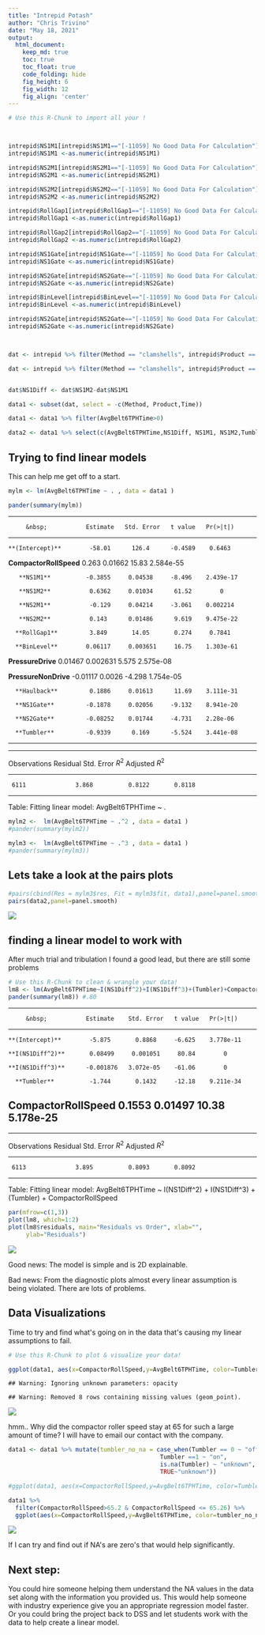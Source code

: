 ```yaml
---
title: "Intrepid Potash"
author: "Chris Trivino"
date: "May 18, 2021"
output:
  html_document:
    keep_md: true
    toc: true
    toc_float: true
    code_folding: hide
    fig_height: 6
    fig_width: 12
    fig_align: 'center'
---
```






```r
# Use this R-Chunk to import all your !



intrepid$NS1M1[intrepid$NS1M1=="[-11059] No Good Data For Calculation"]<-NA
intrepid$NS1M1 <-as.numeric(intrepid$NS1M1)

intrepid$NS2M1[intrepid$NS2M1=="[-11059] No Good Data For Calculation"]<-NA
intrepid$NS2M1 <-as.numeric(intrepid$NS2M1)

intrepid$NS2M2[intrepid$NS2M2=="[-11059] No Good Data For Calculation"]<-NA
intrepid$NS2M2 <-as.numeric(intrepid$NS2M2)

intrepid$RollGap1[intrepid$RollGap1=="[-11059] No Good Data For Calculation"]<-NA
intrepid$RollGap1 <-as.numeric(intrepid$RollGap1)

intrepid$RollGap2[intrepid$RollGap2=="[-11059] No Good Data For Calculation"]<-NA
intrepid$RollGap2 <-as.numeric(intrepid$RollGap2)

intrepid$NS1Gate[intrepid$NS1Gate=="[-11059] No Good Data For Calculation"]<-NA
intrepid$NS1Gate <-as.numeric(intrepid$NS1Gate)

intrepid$NS2Gate[intrepid$NS2Gate=="[-11059] No Good Data For Calculation"]<-NA
intrepid$NS2Gate <-as.numeric(intrepid$NS2Gate)

intrepid$BinLevel[intrepid$BinLevel=="[-11059] No Good Data For Calculation"]<-NA
intrepid$BinLevel <-as.numeric(intrepid$BinLevel)

intrepid$NS2Gate[intrepid$NS2Gate=="[-11059] No Good Data For Calculation"]<-NA
intrepid$NS2Gate <-as.numeric(intrepid$NS2Gate)



dat <- intrepid %>% filter(Method == "clamshells", intrepid$Product == 230)

dat <- intrepid %>% filter(Method == "clamshells", intrepid$Product == 230)


dat$NS1Diff <- dat$NS1M2-dat$NS1M1

data1 <- subset(dat, select = -c(Method, Product,Time))

data1 <- data1 %>% filter(AvgBelt6TPHTime>0)

data2 <- data1 %>% select(c(AvgBelt6TPHTime,NS1Diff, NS1M1, NS1M2,Tumbler))
```

## Trying to find linear models

This can help me get off to a start.


```r
mylm <- lm(AvgBelt6TPHTime ~ . , data = data1 )

pander(summary(mylm))
```


----------------------------------------------------------------------
         &nbsp;           Estimate   Std. Error   t value   Pr(>|t|)  
------------------------ ---------- ------------ --------- -----------
    **(Intercept)**        -58.01      126.4      -0.4589    0.6463   

 **CompactorRollSpeed**    0.263      0.01662      15.83    2.584e-55 

       **NS1M1**          -0.3855     0.04538     -8.496    2.439e-17 

       **NS1M2**           0.6362     0.01034      61.52        0     

       **NS2M1**           -0.129     0.04214     -3.061    0.002214  

       **NS2M2**           0.143      0.01486      9.619    9.475e-22 

      **RollGap1**         3.849       14.05       0.274     0.7841   

      **BinLevel**        0.06117     0.003651     16.75    1.303e-61 

   **PressureDrive**      0.01467     0.002631     5.575    2.575e-08 

  **PressureNonDrive**    -0.01117     0.0026     -4.298    1.754e-05 

      **Haulback**         0.1886     0.01613      11.69    3.111e-31 

      **NS1Gate**         -0.1878     0.02056     -9.132    8.941e-20 

      **NS2Gate**         -0.08252    0.01744     -4.731    2.28e-06  

      **Tumbler**         -0.9339      0.169      -5.524    3.441e-08 
----------------------------------------------------------------------


--------------------------------------------------------------
 Observations   Residual Std. Error   $R^2$    Adjusted $R^2$ 
-------------- --------------------- -------- ----------------
     6111              3.868          0.8122       0.8118     
--------------------------------------------------------------

Table: Fitting linear model: AvgBelt6TPHTime ~ .

```r
mylm2 <-  lm(AvgBelt6TPHTime ~ .^2 , data = data1 )
#pander(summary(mylm2))

mylm3 <-  lm(AvgBelt6TPHTime ~ .^3 , data = data1 )
#pander(summary(mylm3))
```


## Lets take a look at the pairs plots


```r
#pairs(cbind(Res = mylm3$res, Fit = mylm3$fit, data1),panel=panel.smooth)
pairs(data2,panel=panel.smooth)
```

![](Intrepid_potash_files/figure-html/unnamed-chunk-2-1.png)<!-- -->


## finding a linear model to work with 

After much trial and tribulation I found a good lead, but there are still some problems


```r
# Use this R-Chunk to clean & wrangle your data!
lm8 <- lm(AvgBelt6TPHTime~I(NS1Diff^2)+I(NS1Diff^3)+(Tumbler)+CompactorRollSpeed,data1)
pander(summary(lm8)) #.80
```


-----------------------------------------------------------------------
         &nbsp;           Estimate    Std. Error   t value   Pr(>|t|)  
------------------------ ----------- ------------ --------- -----------
    **(Intercept)**        -5.875       0.8868     -6.625    3.778e-11 

    **I(NS1Diff^2)**       0.08499     0.001051     80.84        0     

    **I(NS1Diff^3)**      -0.001876   3.072e-05    -61.06        0     

      **Tumbler**          -1.744       0.1432     -12.18    9.211e-34 

 **CompactorRollSpeed**    0.1553      0.01497      10.38    5.178e-25 
-----------------------------------------------------------------------


--------------------------------------------------------------
 Observations   Residual Std. Error   $R^2$    Adjusted $R^2$ 
-------------- --------------------- -------- ----------------
     6113              3.895          0.8093       0.8092     
--------------------------------------------------------------

Table: Fitting linear model: AvgBelt6TPHTime ~ I(NS1Diff^2) + I(NS1Diff^3) + (Tumbler) + CompactorRollSpeed

```r
par(mfrow=c(1,3))
plot(lm8, which=1:2)
plot(lm8$residuals, main="Residuals vs Order", xlab="",
     ylab="Residuals")
```

![](Intrepid_potash_files/figure-html/tidy_data-1.png)<!-- -->

Good news: The model is simple and is 2D explainable. 

Bad news: From the diagnostic plots almost every linear assumption is being violated. There are lots of problems.


## Data Visualizations

Time to try and find what's going on in the data that's causing my linear assumptions to fail.


```r
# Use this R-Chunk to plot & visualize your data!

ggplot(data1, aes(x=CompactorRollSpeed,y=AvgBelt6TPHTime, color=Tumbler)) + geom_point(opacity=.3) + theme_bw()
```

```
## Warning: Ignoring unknown parameters: opacity
```

```
## Warning: Removed 8 rows containing missing values (geom_point).
```

![](Intrepid_potash_files/figure-html/plot_data-1.png)<!-- -->

hmm.. Why did the compactor roller speed stay at 65 for such a large amount of time? I will have to email our contact with the company. 


```r
data1 <- data1 %>% mutate(tumbler_no_na = case_when(Tumbler == 0 ~ "off",
                                           Tumbler ==1 ~ "on",
                                           is.na(Tumbler) ~ "unknown",
                                           TRUE~"unknown"))
```




```r
#ggplot(data1, aes(x=CompactorRollSpeed,y=AvgBelt6TPHTime, color=Tumbler)) + geom_point()

data1 %>% 
  filter(CompactorRollSpeed>65.2 & CompactorRollSpeed <= 65.26) %>% 
  ggplot(aes(x=CompactorRollSpeed,y=AvgBelt6TPHTime, color=tumbler_no_na)) + geom_boxplot()+ facet_wrap(~tumbler_no_na)
```

![](Intrepid_potash_files/figure-html/unnamed-chunk-4-1.png)<!-- -->

If I can try and find out if NA's are zero's that would help significantly. 


## Next step:

You could hire someone helping them understand the NA values in the data set along with the information you provided us. This would help someone with industry experience give you an appropriate regression model faster. Or you could bring the project back to DSS and let students work with the data to help create a linear model.
